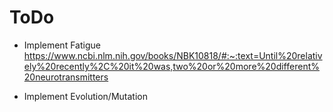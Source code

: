 # ToDo

- Implement Fatigue https://www.ncbi.nlm.nih.gov/books/NBK10818/#:~:text=Until%20relatively%20recently%2C%20it%20was,two%20or%20more%20different%20neurotransmitters

- Implement Evolution/Mutation